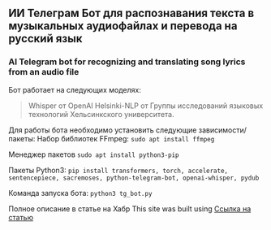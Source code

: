 ## ИИ Телеграм Бот для распознавания текста в музыкальных аудиофайлах и перевода на русский язык
### AI Telegram bot for recognizing and translating song lyrics from an audio file

Бот работает на следующих моделях:

> Whisper от OpenAI
> Helsinki-NLP от Группы исследований языковых технологий Хельсинкского университета.

Для работы бота необходимо установить следующие зависимости/пакеты:
Набор библиотек FFmpeg:
`sudo apt install ffmpeg`

Менеджер пакетов
`sudo apt install python3-pip`

Пакеты Python3:
`pip install transformers, torch, accelerate, sentencepiece, sacremoses, python-telegram-bot, openai-whisper, pydub`

Команда запуска бота:
`python3 tg_bot.py`

Полное описание в статье на Хабр
This site was built using [Ссылка на статью ](https://habr.com/ru/articles/774806/)
